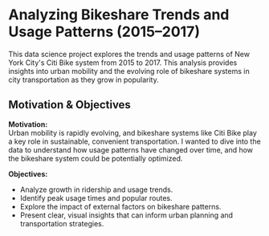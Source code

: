 #  Analyzing Bikeshare Trends and Usage Patterns (2015–2017)

This data science project explores the trends and usage patterns of New York City's Citi Bike system from 2015 to 2017. This analysis provides insights into urban mobility and the evolving role of bikeshare systems in city transportation as they grow in popularity.

## Motivation & Objectives

**Motivation:**  
Urban mobility is rapidly evolving, and bikeshare systems like Citi Bike play a key role in sustainable, convenient transportation. I wanted to dive into the data to understand how usage patterns have changed over time, and how the bikeshare system could be potentially optimized.

**Objectives:**
- Analyze growth in ridership and usage trends.
- Identify peak usage times and popular routes.
- Explore the impact of external factors on bikeshare patterns.
- Present clear, visual insights that can inform urban planning and transportation strategies.
